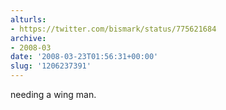 ```yaml
---
alturls:
- https://twitter.com/bismark/status/775621684
archive:
- 2008-03
date: '2008-03-23T01:56:31+00:00'
slug: '1206237391'
---
```


needing a wing man.

